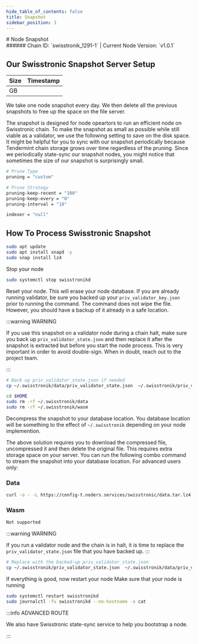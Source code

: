 ```yaml
---
hide_table_of_contents: false
title: Snapshot
sidebar_position: 3
---
```


<div class="h1-with-icon icon-swisstronic">
# Node Snapshot
</div>
###### Chain ID: `swisstronik_1291-1` | Current Node Version: `v1.0.1`

## Our Swisstronic Snapshot Server Setup

| Size   | Timestamp    |
|--------|--------------|
|  GB |   |


We take one node snapshot every day. We then delete all the previous snapshots to free up the space on the file server.

The snapshot is designed for node opeartors to run an efficient node on Swisstronic chain. To make the snapshot as small as possible while still viable as a validator, we use the following setting to save on the disk space. It might be helpful for you to sync with our snapshot periodically because Tendermint chain storage grows over time regardless of the pruning. Since we periodically state-sync our snapshot nodes, you might notice that sometimes the size of our snapshot is surprisingly small.

```bash title="app.toml"
# Prune Type
pruning = "custom"

# Prune Strategy
pruning-keep-recent = "100"
pruning-keep-every = "0"
pruning-interval = "10"
```

```bash title="config.toml"
indexer = "null"
```

## How To Process Swisstronic Snapshot
```bash
sudo apt update
sudo apt install snapd -y
sudo snap install lz4
```

Stop your node
```bash
sudo systemctl stop swisstronikd
```
Reset your node. This will erase your node database. If you are already running validator, be sure you backed up your `priv_validator_key.json` prior to running the command. The command does not wipe the file. However, you should have a backup of it already in a safe location.

:::warning WARNING

If you use this snapshot on a validator node during a chain halt, make sure you back up `priv_validator_state.json` and then replace it after the snapshot is extracted but before you start the node process. This is very important in order to avoid double-sign. When in doubt, reach out to the project team.

:::

```bash
# Back up priv_validator_state.json if needed
cp ~/.swisstronik/data/priv_validator_state.json  ~/.swisstronik/priv_validator_state.json

cd $HOME
sudo rm -rf ~/.swisstronik/data
sudo rm -rf ~/.swisstronik/wasm
```

Decompress the snapshot to your database location. You database location will be something to the effect of `~/.swisstronik` depending on your node implemention.

The above solution requires you to download the compressed file, uncompressed it and then delete the original file. This requires extra storage space on your server. You can run the following combo command to stream the snapshot into your database location. For advanced users only:
### Data
```bash
curl -o - -L https://config-t.noders.services/swisstronic/data.tar.lz4 | lz4 -d | tar -x -C ~/.swisstronik
```
### Wasm
```bash
Not supported
```

:::warning WARNING

If you run a validator node and the chain is in halt, it is time to replace the `priv_validator_state.json` file that you have backed up.
:::

```bash
# Replace with the backed-up priv_validator_state.json
cp ~/.swisstronik/priv_validator_state.json  ~/.swisstronik/data/priv_validator_state.json
```

If everything is good, now restart your node
Make sure that your node is running

```bash
sudo systemctl restart swisstronikd
sudo journalctl -fu swisstronikd --no-hostname -o cat
```

:::info ADVANCED ROUTE

We also have Swisstronic state-sync service to help you bootstrap a node.

:::

